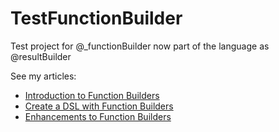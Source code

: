 # TestFunctionBuilder

Test project for @_functionBuilder now part of the language as @resultBuilder

See my articles:
- [Introduction to Function Builders](http://www.gfrigerio.com/introduction-to-function-builders/)
- [Create a DSL with Function Builders](http://www.gfrigerio.com/create-a-dsl-with-function-builders/)
- [Enhancements to Function Builders](http://www.gfrigerio.com/enhancements-in-function-builders/)
